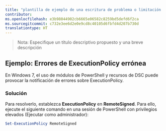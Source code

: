 ```yaml
---
title: "plantilla de ejemplo de una escritura de problema o limitación conocida"
contributor: 
ms.openlocfilehash: e3b98044902cb6665e06582c8259bd5defd6f2ca
ms.sourcegitcommit: c732e3ee6d2e0e9cd8c40105d6fbfd4d207b730d
translationtype: HT
---
```

>Nota: Especifique un título descriptivo propuesto y una breve descripción

## <a name="example-erroneous-executionpolicy-errors"></a>Ejemplo: Errores de ExecutionPolicy errónea ##
En Windows 7, el uso de módulos de PowerShell y recursos de DSC puede provocar la notificación de errores sobre ExecutionPolicy.

### <a name="resolution"></a>Solución

Para resolverlo, establezca **ExecutionPolicy** en **RemoteSigned**. Para ello, ejecute el siguiente comando en una sesión de PowerShell con privilegios elevados (Ejecutar como administrador):

```powershell
Set-ExecutionPolicy RemoteSigned
```
